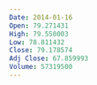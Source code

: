 ```yaml
---
Date: 2014-01-16
Open: 79.271431
High: 79.550003
Low: 78.811432
Close: 79.178574
Adj Close: 67.859993
Volume: 57319500
---
```

